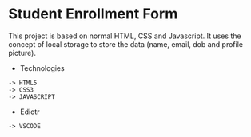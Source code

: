 # Student Enrollment Form

This project is based on normal HTML, CSS and Javascript. It uses the concept of local storage to store the data (name, email, dob and profile picture).

- Technologies
```
-> HTML5
-> CSS3
-> JAVASCRIPT
```

- Ediotr
```
-> VSCODE
```